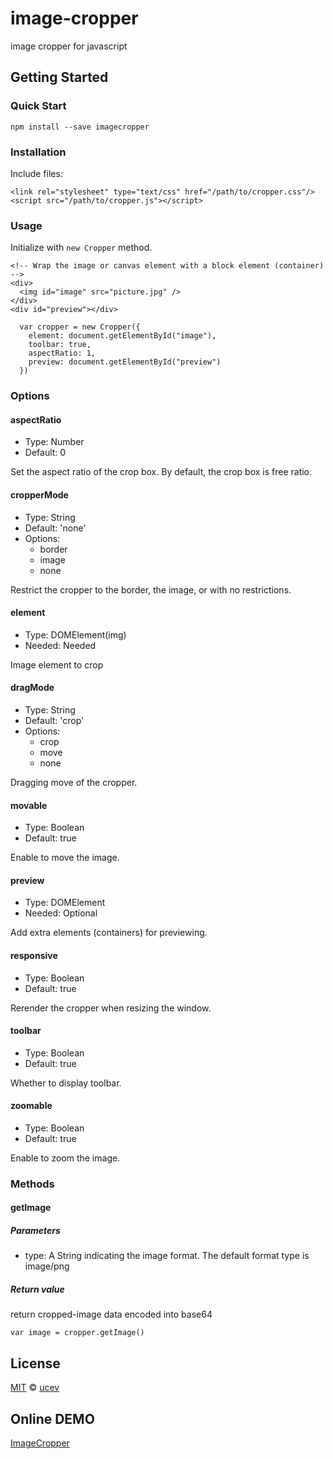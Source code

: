 # image-cropper
image cropper for javascript

## Getting Started

### Quick Start
```
npm install --save imagecropper
```

### Installation
Include files:
```
<link rel="stylesheet" type="text/css" href="/path/to/cropper.css"/>
<script src="/path/to/cropper.js"></script>
```

### Usage
Initialize with `new Cropper` method.
```
<!-- Wrap the image or canvas element with a block element (container) -->
<div>
  <img id="image" src="picture.jpg" />
</div>
<div id="preview"></div>
```

```
  var cropper = new Cropper({
    element: document.getElementById("image"),
    toolbar: true,
    aspectRatio: 1,
    preview: document.getElementById("preview")
  })
```

### Options

#### aspectRatio
+ Type: Number
+ Default: 0

Set the aspect ratio of the crop box. By default, the crop box is free ratio.

#### cropperMode
+ Type: String
+ Default: 'none'
+ Options:
  * border
  * image
  * none

Restrict the cropper to the border, the image, or with no restrictions.

#### element
+ Type: DOMElement(img)
+ Needed: Needed

Image element to crop

#### dragMode
+ Type: String
+ Default: 'crop'
+ Options:
  * crop
  * move
  * none

Dragging move of the cropper.

#### movable
+ Type: Boolean
+ Default: true

Enable to move the image.

#### preview
+ Type: DOMElement
+ Needed: Optional

Add extra elements (containers) for previewing.

#### responsive
+ Type: Boolean
+ Default: true

Rerender the cropper when resizing the window.

#### toolbar
+ Type: Boolean
+ Default: true

Whether to display toolbar.

#### zoomable
+ Type: Boolean
+ Default: true

Enable to zoom the image.

### Methods

#### getImage
##### Parameters
+ type: A String indicating the image format. The default format type is image/png
##### Return value
return cropped-image data encoded into base64
```
var image = cropper.getImage()
```

## License
[MIT](https://opensource.org/licenses/MIT) &copy; [ucev](https://github.com/ucev)

## Online DEMO
[ImageCropper](https://ucev.github.io/image-cropper/)
